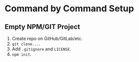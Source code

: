 # Command by Command Setup

## Empty NPM/GIT Project

1. Create repo on GitHub/GitLab/etc.
2. `git clone...`.
3. Add `.gitignore` and `LICENSE`.
4. `npm init`.

